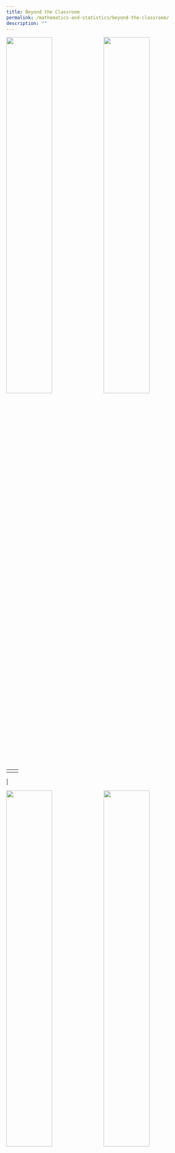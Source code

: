 ```yaml
---
title: Beyond the Classroom
permalink: /mathematics-and-statistics/beyond-the-classroom/
description: ""
---
```

<img src="/images/mathematicsandstatistics.jpg" style="width:49%" align=left>
<img src="/images/mathematicsandstatistics.jpg" style="width:49%" align=right>

<br clear="left">

|  |  |
|---|---|
|  |  |
|

<img src="/images/mathematicsandstatistics.jpg" style="width:49%" align=left>
<img src="/images/mathematicsandstatistics.jpg" style="width:49%" align=right>

<br clear="left">

|  |  |
|---|---|
|  |  |
|